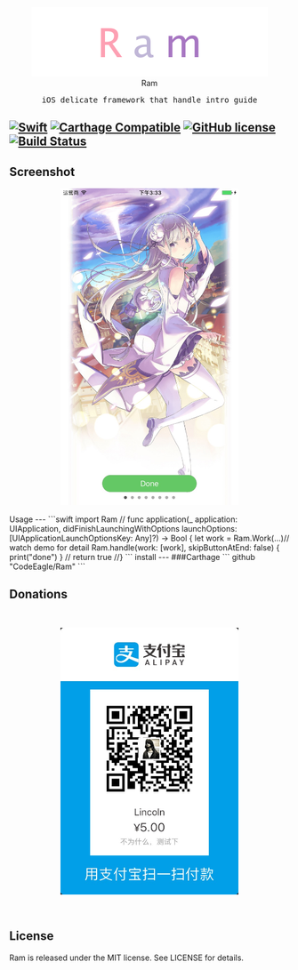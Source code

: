 <p align="center">
<img src="./Ram.png" width=425/>
<br>
Ram
<br>
<pre align="center">iOS delicate framework that handle intro guide</pre>
</p>

[![Swift](https://img.shields.io/badge/Swift-3.0-green.svg)](https://github.com/apple/swift) [![Carthage Compatible](https://img.shields.io/badge/Carthage-compatible-4BC51D.svg?style=flat)](https://github.com/Carthage/Carthage) [![GitHub license](https://img.shields.io/badge/license-MIT-lightgrey.svg)](https://raw.githubusercontent.com/CodeEagle/Ram/master/LICENSE) [![Build Status](https://travis-ci.org/CodeEagle/CacheLeaf.svg?branch=master)](https://travis-ci.org/CodeEagle/Ram)
---

Screenshot
---
<p align="center">
<img src="./Ramwork.jpg" width=320/>
</p>
Usage
---
```swift
  import Ram
// func application(_ application: UIApplication, didFinishLaunchingWithOptions launchOptions: [UIApplicationLaunchOptionsKey: Any]?) -> Bool {
    let work = Ram.Work(...)// watch demo for detail
  Ram.handle(work: [work], skipButtonAtEnd: false) {  print("done") }
// return true
//}
```
install
---
###Carthage
```
github "CodeEagle/Ram"
```

Donations
---
<pre>
<p align="center">
<img src="https://raw.githubusercontent.com/CodeEagle/CacheLeaf/master/donate.jpg" width=320/>
</p>
</pre>
License
---
Ram is released under the MIT license. See LICENSE for details.
